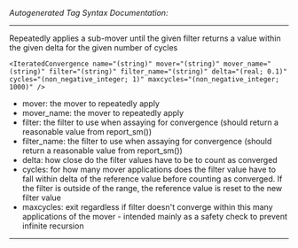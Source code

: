 _Autogenerated Tag Syntax Documentation:_

---
Repeatedly applies a sub-mover until the given filter returns a value within the given delta for the given number of cycles

```
<IteratedConvergence name="(string)" mover="(string)" mover_name="(string)" filter="(string)" filter_name="(string)" delta="(real; 0.1)" cycles="(non_negative_integer; 1)" maxcycles="(non_negative_integer; 1000)" />
```

-   mover: the mover to repeatedly apply
-   mover_name: the mover to repeatedly apply
-   filter: the filter to use when assaying for convergence (should return a reasonable value from report_sm())
-   filter_name: the filter to use when assaying for convergence (should return a reasonable value from report_sm())
-   delta: how close do the filter values have to be to count as converged
-   cycles: for how many mover applications does the filter value have to fall within delta of the reference value before counting as converged. If the filter is outside of the range, the reference value is reset to the new filter value
-   maxcycles: exit regardless if filter doesn't converge within this many applications of the mover - intended mainly as a safety check to prevent infinite recursion

---
